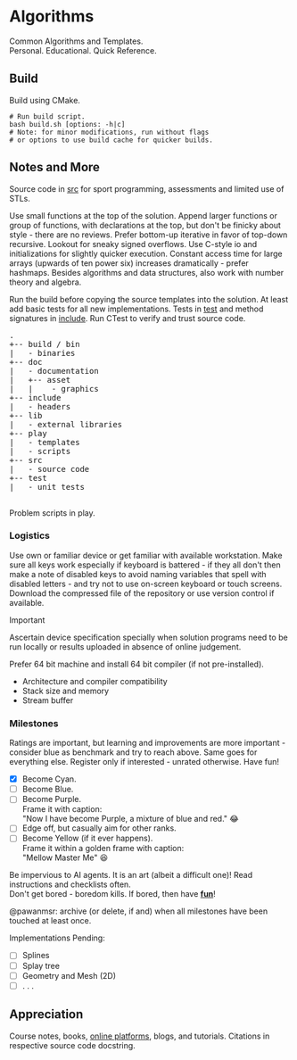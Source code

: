 Algorithms
==========

Common Algorithms and Templates.  
Personal. Educational. Quick Reference.  

Build
-----

Build using CMake.

```shell
# Run build script.
bash build.sh [options: -h|c]
# Note: for minor modifications, run without flags
# or options to use build cache for quicker builds.

```

Notes and More
--------------

Source code in [src](/src/) for sport programming, assessments and limited use of STLs.  

Use small functions at the top of the solution. Append larger functions or group of functions, with declarations at the top, but don't be finicky about style - there are no reviews. Prefer bottom-up iterative in favor of top-down recursive. Lookout for sneaky signed overflows. Use C-style io and initializations for slightly quicker execution. Constant access time for large arrays (upwards of ten power six) increases dramatically - prefer hashmaps. Besides algorithms and data structures, also work with number theory and algebra.  

Run the build before copying the source templates into the solution. At least add basic tests for all new implementations.
Tests in [test](/test/) and method signatures in [include](/include/). Run CTest to verify and trust source code.

<pre>
.
+-- build / bin
|   - binaries
+-- doc
|   - documentation
|   +-- asset
|   |    - graphics
+-- include
|   - headers
+-- lib
|   - external libraries
+-- play
|   - templates
|   - scripts
+-- src
|   - source code
+-- test
|   - unit tests

</pre>

Problem scripts in play.

### Logistics

Use own or familiar device or get familiar with available workstation. Make sure all keys work especially if keyboard is battered - if they all don't then make a note of disabled keys to avoid naming variables that spell with disabled letters - and try not to use on-screen keyboard or touch screens. Download the compressed file of the repository or use version control if available.

> [!IMPORTANT]
> Ascertain device specification specially when solution programs need to be run locally or results uploaded in absence of online judgement.
>
> Prefer 64 bit machine and install 64 bit compiler (if not pre-installed).

- Architecture and compiler compatibility
- Stack size and memory
- Stream buffer

### Milestones

Ratings are important, but learning and improvements are more important - consider blue as benchmark and try to reach above. Same goes for everything else. Register only if interested - unrated otherwise. Have fun!  

- [x] Become Cyan.  
- [ ] Become Blue.  
- [ ] Become Purple.  
    Frame it with caption:  
    "Now I have become Purple, a mixture of blue and red." :joy:  
- [ ] Edge off, but casually aim for other ranks.  
- [ ] Become Yellow (if it ever happens).  
    Frame it within a golden frame with caption:  
    "Mellow Master Me" :satisfied:  

Be impervious to AI agents. It is an art (albeit a difficult one)! Read instructions and checklists often.  
Don't get bored - boredom kills. If bored, then have **[fun](/doc/fun.md)**!  

@pawanmsr: archive (or delete, if and) when all milestones have been touched at least once.

Implementations Pending:

- [ ] Splines
- [ ] Splay tree
- [ ] Geometry and Mesh (2D)
- [ ] . . . 

Appreciation
------------

Course notes, books, [online platforms](/doc/footnotes.md), blogs, and tutorials.
Citations in respective source code docstring.  

